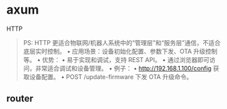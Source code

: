 # axum

HTTP

> PS: HTTP 更适合物联网/机器人系统中的“管理层”和“服务层”通信，不适合底层实时控制。
> • 应用场景：设备初始化配置、参数下发、OTA 升级控制等。
> • 优势：
> • 易于实现和调试，支持 REST API。
> • 通过浏览器即可访问，非常适合调试和设备管理。
> • 例子：
> • http://192.168.1.100/config 获取设备配置。
> • POST /update-firmware 下发 OTA 升级命令。

## router
